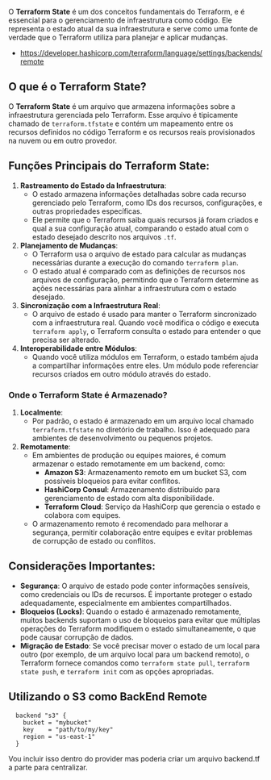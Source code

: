 O **Terraform State** é um dos conceitos fundamentais do Terraform, e é essencial para o gerenciamento de infraestrutura como código. Ele representa o estado atual da sua infraestrutura e serve como uma fonte de verdade que o Terraform utiliza para planejar e aplicar mudanças.

- https://developer.hashicorp.com/terraform/language/settings/backends/remote

## O que é o Terraform State?

O **Terraform State** é um arquivo que armazena informações sobre a infraestrutura gerenciada pelo Terraform. Esse arquivo é tipicamente chamado de `terraform.tfstate` e contém um mapeamento entre os recursos definidos no código Terraform e os recursos reais provisionados na nuvem ou em outro provedor.

## Funções Principais do Terraform State:

1. **Rastreamento do Estado da Infraestrutura**:
    - O estado armazena informações detalhadas sobre cada recurso gerenciado pelo Terraform, como IDs dos recursos, configurações, e outras propriedades específicas.
    - Ele permite que o Terraform saiba quais recursos já foram criados e qual a sua configuração atual, comparando o estado atual com o estado desejado descrito nos arquivos `.tf`.
2. **Planejamento de Mudanças**:
    - O Terraform usa o arquivo de estado para calcular as mudanças necessárias durante a execução do comando `terraform plan`.
    - O estado atual é comparado com as definições de recursos nos arquivos de configuração, permitindo que o Terraform determine as ações necessárias para alinhar a infraestrutura com o estado desejado.
3. **Sincronização com a Infraestrutura Real**:
    - O arquivo de estado é usado para manter o Terraform sincronizado com a infraestrutura real. Quando você modifica o código e executa `terraform apply`, o Terraform consulta o estado para entender o que precisa ser alterado.
4. **Interoperabilidade entre Módulos**:
    - Quando você utiliza módulos em Terraform, o estado também ajuda a compartilhar informações entre eles. Um módulo pode referenciar recursos criados em outro módulo através do estado.

### Onde o Terraform State é Armazenado?

1. **Localmente**:
    - Por padrão, o estado é armazenado em um arquivo local chamado `terraform.tfstate` no diretório de trabalho. Isso é adequado para ambientes de desenvolvimento ou pequenos projetos.
2. **Remotamente**:
    - Em ambientes de produção ou equipes maiores, é comum armazenar o estado remotamente em um backend, como:
        - **Amazon S3**: Armazenamento remoto em um bucket S3, com possíveis bloqueios para evitar conflitos.
        - **HashiCorp Consul**: Armazenamento distribuído para gerenciamento de estado com alta disponibilidade.
        - **Terraform Cloud**: Serviço da HashiCorp que gerencia o estado e colabora com equipes.
    - O armazenamento remoto é recomendado para melhorar a segurança, permitir colaboração entre equipes e evitar problemas de corrupção de estado ou conflitos.

## Considerações Importantes:

- **Segurança**: O arquivo de estado pode conter informações sensíveis, como credenciais ou IDs de recursos. É importante proteger o estado adequadamente, especialmente em ambientes compartilhados.
- **Bloqueios (Locks)**: Quando o estado é armazenado remotamente, muitos backends suportam o uso de bloqueios para evitar que múltiplas operações do Terraform modifiquem o estado simultaneamente, o que pode causar corrupção de dados.
- **Migração de Estado**: Se você precisar mover o estado de um local para outro (por exemplo, de um arquivo local para um backend remoto), o Terraform fornece comandos como `terraform state pull`, `terraform state push`, e `terraform init` com as opções apropriadas.

## Utilizando o S3 como BackEnd Remote

```hcl
  backend "s3" {
    bucket = "mybucket"
    key    = "path/to/my/key"
    region = "us-east-1"
  }
```

Vou incluir isso dentro do provider mas poderia criar um arquivo backend.tf a parte para centralizar.